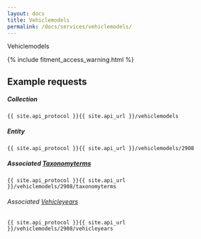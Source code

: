 ```yaml
---
layout: docs
title: Vehiclemodels
permalink: /docs/services/vehiclemodels/
---
```


[var_Taxonomyterms]: /docs/services/taxonomyterms
[var_Vehicleyears]: /docs/services/vehicleyears

Vehiclemodels

{% include fitment_access_warning.html %}

## Example requests

##### Collection
```
{{ site.api_protocol }}{{ site.api_url }}/vehiclemodels
```

##### Entity
```
{{ site.api_protocol }}{{ site.api_url }}/vehiclemodels/2908
```

##### Associated [Taxonomyterms][var_Taxonomyterms]
```
{{ site.api_protocol }}{{ site.api_url }}/vehiclemodels/2908/taxonomyterms
```

###### Associated [Vehicleyears][var_Vehicleyears] 
```
{{ site.api_protocol }}{{ site.api_url }}/vehiclemodels/2908/vehicleyears
```
